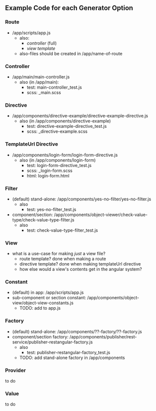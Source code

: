 ## Example Code for each Generator Option
### Route
* /app/scripts/app.js
	* also:
		* *controller* (full)
		* *view template*
	* also-files should be created in /app/name-of-route

### Controller
* /app/main/main-controller.js
	* also (in /app/main):
		* test: main-controller_test.js
		* scss: _main.scss

### Directive
* /app/components/directive-example/directive-example-directive.js
	* also (in /app/components/directive-example)
		* test: directive-example-directive_test.js
		* scss: _directive-example.scss

### TemplateUrl Directive
* /app/components/login-form/login-form-directive.js
	* also (in /app/components/login-form)
		* test: login-form-directive_test.js
		* scss: _login-form.scss
		* html: login-form.html
		
### Filter
* (default) stand-alone: /app/components/yes-no-filter/yes-no-filter.js
	* also
		* test: yes-no-filter_test.js
* component/section: /app/components/object-viewer/check-value-type/check-value-type-filter.js
	* also
		* test: check-value-type-filter_test.js

### View
* what is a use-case for making *just* a view file?
	* route template? done when making a route
	* directive template? done when making templateUrl directive
	* how else would a view's contents get in the angular system?
		
### Constant
* (default) in app: /app/scripts/app.js
* sub-component or section constant:  /app/components/object-view/object-view-constants.js
	* TODO: add to app.js

### Factory
* (default) stand-alone: /app/components/??-factory/??-factory.js
* component/section factory: /app/components/publisher/rest-service/publisher-restangular-factory.js
	* also
		* test: publisher-restangular-factory_test.js
	* TODO: add stand-alone factory in /app/components

### Provider
to do

### Value
to do